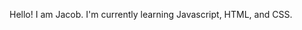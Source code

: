 Hello! I am Jacob. I'm currently learning Javascript, HTML, and CSS. 

<!---
jacver/jacver is a ✨ special ✨ repository because its `README.md` (this file) appears on your GitHub profile.
You can click the Preview link to take a look at your changes.
--->
